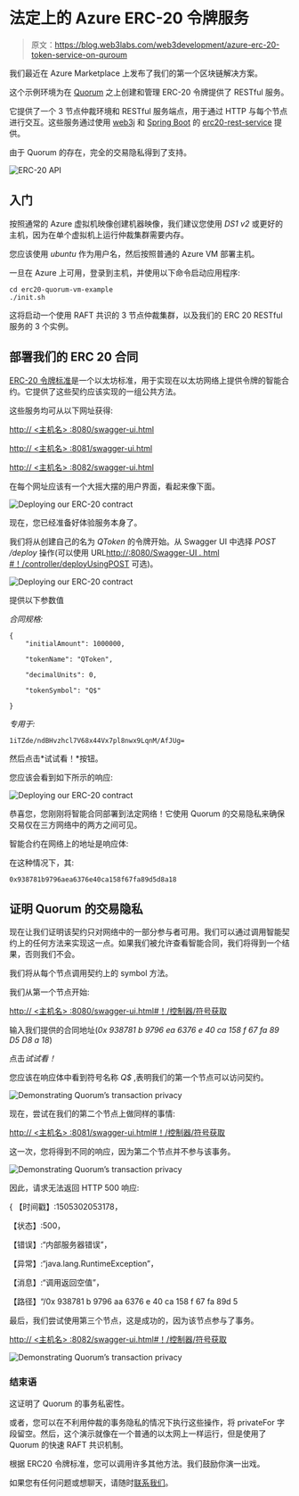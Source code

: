 # 法定上的 Azure ERC-20 令牌服务

> 原文：<https://blog.web3labs.com/web3development/azure-erc-20-token-service-on-quroum>

我们最近在 Azure Marketplace 上发布了我们的第一个区块链解决方案。

这个示例环境为在 [Quorum](https://github.com/jpmorganchase/quorum) 之上创建和管理 ERC-20 令牌提供了 RESTful 服务。

它提供了一个 3 节点仲裁环境和 RESTful 服务端点，用于通过 HTTP 与每个节点进行交互。这些服务通过使用 [web3j](https://web3j.io/) 和 [Spring Boot](https://projects.spring.io/spring-boot/) 的 [erc20-rest-service](https://github.com/blk-io/erc20-rest-service) 提供。

由于 Quorum 的存在，完全的交易隐私得到了支持。

![ERC-20 API](img/593eb101a95f13ffd9b82875c9041826.png)

## **入门**

按照通常的 Azure 虚拟机映像创建机器映像，我们建议您使用 *DS1 v2* 或更好的主机，因为在单个虚拟机上运行仲裁集群需要内存。

您应该使用 *ubuntu* 作为用户名，然后按照普通的 Azure VM 部署主机。

一旦在 Azure 上可用，登录到主机，并使用以下命令启动应用程序:

```
cd erc20-quorum-vm-example
./init.sh
```

这将启动一个使用 RAFT 共识的 3 节点仲裁集群，以及我们的 ERC 20 RESTful 服务的 3 个实例。

## **部署我们的 ERC 20 合同**

[ERC-20 令牌标准](https://theethereum.wiki/w/index.php/ERC20_Token_Standard)是一个以太坊标准，用于实现在以太坊网络上提供令牌的智能合约。它提供了这些契约应该实现的一组公共方法。

这些服务均可从以下网址获得:

[http:// <主机名> :8080/swagger-ui.html](http://52.178.114.17:8082/swagger-ui.html)

[http:// <主机名> :8081/swagger-ui.html](http://52.178.114.17:8082/swagger-ui.html)

[http:// <主机名> :8082/swagger-ui.html](http://52.178.114.17:8082/swagger-ui.html)

在每个网址应该有一个大摇大摆的用户界面，看起来像下面。

![Deploying our ERC-20 contract](img/ed049e52b25a5fb21b75433f465a2ca9.png)

现在，您已经准备好体验服务本身了。

我们将从创建自己的名为 *QToken* 的令牌开始。从 Swagger UI 中选择 *POST /deploy* 操作(可以使用 URL[http://<hostname>:8080/Swagger-UI . html #！/controller/deployUsingPOST](http://52.178.114.17:8080/swagger-ui.html#!/controller/deployUsingPOST) 可选)。

![Deploying our ERC-20 contract](img/7ce3a43c61c7afdbc7445c8408384f0f.png)

提供以下参数值

*合同规格:*

```
{
    "initialAmount": 1000000,

    "tokenName": "QToken",

    "decimalUnits": 0,

    "tokenSymbol": "Q$"

}
```

*专用于:*

```
1iTZde/ndBHvzhcl7V68x44Vx7pl8nwx9LqnM/AfJUg=
```

然后点击*试试看！*按钮。

您应该会看到如下所示的响应:

![Deploying our ERC-20 contract](img/039ff23b33c44a6dad566500bf3fa052.png)

恭喜您，您刚刚将智能合同部署到法定网络！它使用 Quorum 的交易隐私来确保交易仅在三方网络中的两方之间可见。

智能合约在网络上的地址是响应体:

在这种情况下，其:

```
0x938781b9796aea6376e40ca158f67fa89d5d8a18
```

## **证明 Quorum 的交易隐私**

现在让我们证明该契约只对网络中的一部分参与者可用。我们可以通过调用智能契约上的任何方法来实现这一点。如果我们被允许查看智能合同，我们将得到一个结果，否则我们不会。

我们将从每个节点调用契约上的 symbol 方法。

我们从第一个节点开始:

[http:// <主机名> :8080/swagger-ui.html#！/控制器/符号获取](http://52.178.114.17:8080/swagger-ui.html#!/controller/symbolUsingGET)

输入我们提供的合同地址(*0x 938781 b 9796 ea 6376 e 40 ca 158 f 67 fa 89 D5 D8 a 18*)

点击*试试看！*

您应该在响应体中看到符号名称 *Q$* ,表明我们的第一个节点可以访问契约。

![Demonstrating Quorum’s transaction privacy](img/85bb7991cc4ff7444bf0a61f84944fdf.png)

现在，尝试在我们的第二个节点上做同样的事情:

[http:// <主机名> :8081/swagger-ui.html#！/控制器/符号获取](http://52.178.114.17:8080/swagger-ui.html#!/controller/symbolUsingGET)

这一次，您将得到不同的响应，因为第二个节点并不参与该事务。

![Demonstrating Quorum’s transaction privacy](img/cc07187d78300b89f0bc0df73242b669.png)

因此，请求无法返回 HTTP 500 响应:

{
【时间戳】:1505302053178，

【状态】:500，

【错误】:“内部服务器错误”，

【异常】:“java.lang.RuntimeException”，

【消息】:“调用返回空值”，

【路径】“/0x 938781 b 9796 aa 6376 e 40 ca 158 f 67 fa 89d 5

最后，我们尝试使用第三个节点，这是成功的，因为该节点参与了事务。

[http:// <主机名> :8082/swagger-ui.html#！/控制器/符号获取](http://52.178.114.17:8080/swagger-ui.html#!/controller/symbolUsingGET)

![Demonstrating Quorum’s transaction privacy](img/dda01a355bf1d565d2b8443706d9d843.png)

### **结束语**

这证明了 Quorum 的事务私密性。

或者，您可以在不利用仲裁的事务隐私的情况下执行这些操作，将 privateFor 字段留空。然后，这个演示就像在一个普通的以太网上一样运行，但是使用了 Quorum 的快速 RAFT 共识机制。

根据 ERC20 令牌标准，您可以调用许多其他方法。我们鼓励你演一出戏。

如果您有任何问题或想聊天，请随时[联系我们](mailto:hi@web3labs.com)。